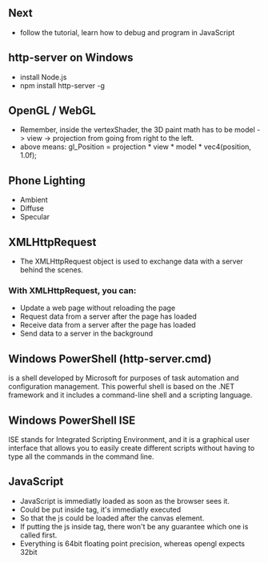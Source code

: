 ## Next
* follow the tutorial, learn how to debug and program in JavaScript

## http-server on Windows
* install Node.js
* npm install http-server -g


## OpenGL / WebGL
* Remember, inside the vertexShader, the 3D paint math has to be model -> view -> projection from going from right to the left.
* above means:     gl_Position = projection * view * model * vec4(position, 1.0f);

## Phone Lighting
* Ambient
* Diffuse
* Specular


## XMLHttpRequest
* The XMLHttpRequest object is used to exchange data with a server behind the scenes.

### With XMLHttpRequest, you can:
* Update a web page without reloading the page
* Request data from a server after the page has loaded
* Receive data from a server after the page has loaded
* Send data to a server in the background

## Windows PowerShell (http-server.cmd)
is a shell developed by Microsoft for purposes of task automation and configuration management. This powerful shell is based on the .NET framework and it includes a command-line shell and a scripting language.

## Windows PowerShell ISE
ISE stands for Integrated Scripting Environment, and it is a graphical user interface that allows you to easily create different scripts without having to type all the commands in the command line.



## JavaScript
* JavaScript is immediatly loaded as soon as the browser sees it.
* Could be put inside <body> tag, it's immediatly executed
* So that the js could be loaded after the canvas element.
* If putting the js inside <head> tag, there won't be any guarantee which one is called first.
* Everything is 64bit floating point precision, whereas opengl expects 32bit




